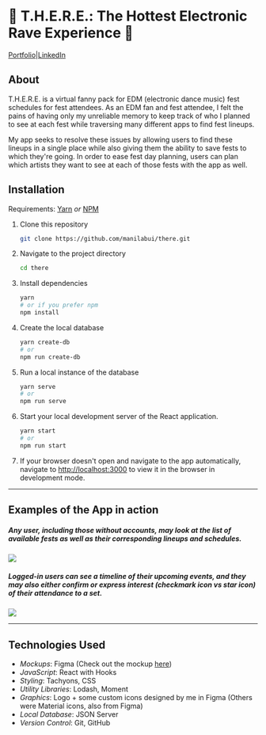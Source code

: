 # :dancer: T.H.E.R.E.: The Hottest Electronic Rave Experience :man_dancing:

[Portfolio](www.manilabui.com)|[LinkedIn](https://www.linkedin.com/in/manilabui/)

## About

T.H.E.R.E. is a virtual fanny pack for EDM (electronic dance music) fest schedules for fest attendees. As an EDM fan and fest attendee, I felt the pains of having only my unreliable memory to keep track of who I planned to see at each fest while traversing many different apps to find fest lineups.

My app seeks to resolve these issues by allowing users to find these lineups in a single place while also giving them the ability to save fests to which they're going. In order to ease fest day planning, users can plan which artists they want to see at each of those fests with the app as well.

## Installation

Requirements: [Yarn](https://yarnpkg.com/) _or_ [NPM](https://www.npmjs.com/get-npm)

1. Clone this repository
   ```sh
   git clone https://github.com/manilabui/there.git
   ```
1. Navigate to the project directory
   ```sh
   cd there
   ```
1. Install dependencies
   ```sh
   yarn
   # or if you prefer npm
   npm install
   ```
1. Create the local database
   ```sh
   yarn create-db
   # or
   npm run create-db
   ```
1. Run a local instance of the database
   ```sh
   yarn serve
   # or
   npm run serve
   ```
1. Start your local development server of the React application.
   ```sh
   yarn start
   # or
   npm run start
   ```
1. If your browser doesn't open and navigate to the app automatically, navigate to [http://localhost:3000](http://localhost:3000) to view it in the browser in development mode.

---

## Examples of the App in action

##### Any user, including those without accounts, may look at the list of available fests as well as their corresponding lineups and schedules.

![](src/assets/there_loggedOutUser.gif)

##### Logged-in users can see a timeline of their upcoming events, and they may also either confirm or express interest (checkmark icon vs star icon) of their attendance to a set.

![](src/assets/there_loggedInUser.gif)

---

## Technologies Used

- _Mockups_: Figma (Check out the mockup [here](https://www.figma.com/file/9VNwMnHPQYdneR0sDGsgWy/T.H.E.R.E.?node-id=4%3A2))
- _JavaScript_: React with Hooks
- _Styling_: Tachyons, CSS
- _Utility Libraries_: Lodash, Moment
- _Graphics_: Logo + some custom icons designed by me in Figma (Others were Material icons, also from Figma)
- _Local Database_: JSON Server
- _Version Control_: Git, GitHub
